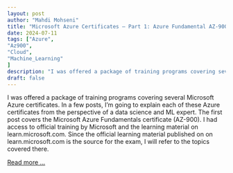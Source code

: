 ```yaml
---
layout: post
author: "Mahdi Mohseni"
title: "Microsoft Azure Certificates — Part 1: Azure Fundamental AZ-900"
date: 2024-07-11
tags: ["Azure",
"Az900",
"Cloud",
"Machine_Learning"
]
description: "I was offered a package of training programs covering several Microsoft Azure certificates. In a few posts, I’m going to explain each of these Azure certificates from the perspective of a data science and ML expert. The first post covers the Microsoft Azure Fundamentals certificate (AZ-900). I had access to official training by Microsoft and the learning material on learn.microsoft.com. Since the official learning material published on on learn.microsoft.com is the source for the exam, I will refer to the topics covered there."
draft: false
---
```


I was offered a package of training programs covering several Microsoft Azure certificates. In a few posts, I’m going to explain each of these Azure certificates from the perspective of a data science and ML expert. The first post covers the Microsoft Azure Fundamentals certificate (AZ-900). I had access to official training by Microsoft and the learning material on learn.microsoft.com. Since the official learning material published on on learn.microsoft.com is the source for the exam, I will refer to the topics covered there.

[Read more ...](https://medium.com/@mohsenim/microsoft-azure-certificates-part-1-azure-fundamental-az-900-d62ccf2241c0)